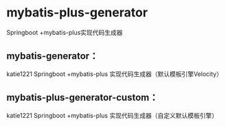 # mybatis-plus-generator
Springboot +mybatis-plus实现代码生成器

## mybatis-generator：
katie1221 Springboot +mybatis-plus 实现代码生成器（默认模板引擎Velocity）

## mybatis-plus-generator-custom：
katie1221 Springboot +mybatis-plus 实现代码生成器（自定义默认模板引擎）

